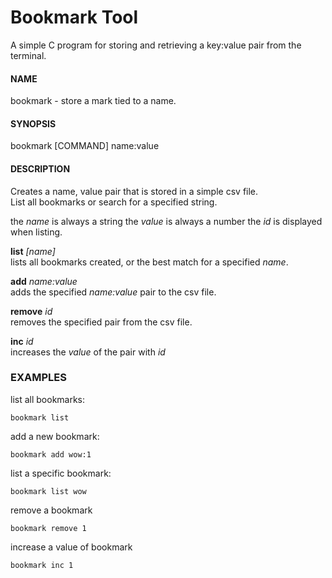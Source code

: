 # Bookmark Tool

A simple C program for storing and retrieving a key:value pair from the terminal.

#### NAME
bookmark - store a mark tied to a name.

#### SYNOPSIS
bookmark [COMMAND] name:value

#### DESCRIPTION
Creates a name, value pair that is stored in a simple csv file.  
List all bookmarks or search for a specified string.

the *name* is always a string
the *value* is always a number
the *id* is displayed when listing.

**list** *[name]*  
lists all bookmarks created, or the best match for a specified *name*. 

**add** *name:value*  
adds the specified *name:value* pair to the csv file.

**remove** *id*  
removes the specified pair from the csv file.

**inc** *id*  
increases the *value* of the pair with *id*

### EXAMPLES
list all bookmarks:  

	bookmark list

add a new bookmark:

	bookmark add wow:1
    
list a specific bookmark:

	bookmark list wow
    
remove a bookmark
 
 	bookmark remove 1

increase a value of bookmark

	bookmark inc 1
